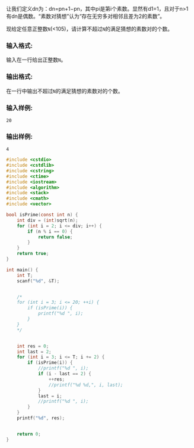 让我们定义d​n​​为：d​n​​=p​n+1​​−p​n​​，其中p​i​​是第i个素数。显然有d​1​​=1，且对于n\>1有d​n​​是偶数。“素数对猜想”认为“存在无穷多对相邻且差为2的素数”。

现给定任意正整数`N`(\<10​5​​)，请计算不超过`N`的满足猜想的素数对的个数。

### 输入格式:

输入在一行给出正整数`N`。

### 输出格式:

在一行中输出不超过`N`的满足猜想的素数对的个数。

### 输入样例:

```
20

```

### 输出样例:

```
4
```

```c
#include <cstdio>
#include <cstdlib>
#include <cstring>
#include <ctime>
#include <iostream>
#include <algorithm>
#include <stack>
#include <cmath>
#include <vector>

bool isPrime(const int n) {
    int div = (int)sqrt(n);
    for (int i = 2; i <= div; i++) {
        if (n % i == 0) {
            return false;
        }
    }
    return true;
}

int main() {
    int T;
    scanf("%d", &T);


    /*
    for (int i = 3; i <= 20; ++i) {
        if (isPrime(i)) {
            printf("%d ", i);
        }
    }
    */


    int res = 0;
    int last = 2;
    for (int i = 3; i <= T; i += 2) {
        if (isPrime(i)) {
            //printf("%d ", i);
            if (i - last == 2) {
                ++res;
                //printf("%d %d,", i, last);
            }
            last = i;
            //printf("%d ", i);
        }
    }
    printf("%d", res);


    return 0;
}
```